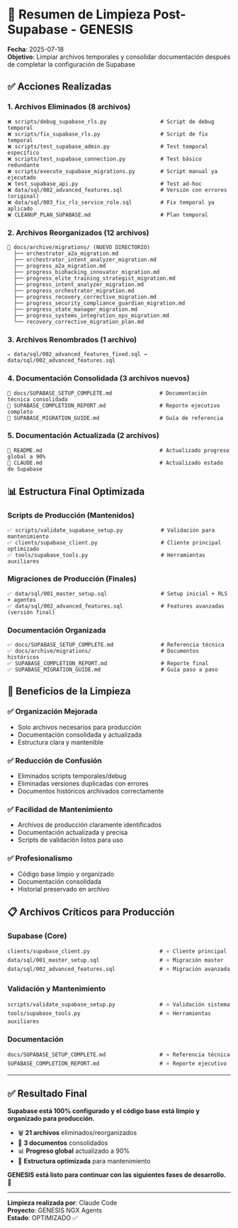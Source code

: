 # 🧹 Resumen de Limpieza Post-Supabase - GENESIS

**Fecha**: 2025-07-18  
**Objetivo**: Limpiar archivos temporales y consolidar documentación después de completar la configuración de Supabase

## ✅ Acciones Realizadas

### 1. **Archivos Eliminados** (8 archivos)
```
❌ scripts/debug_supabase_rls.py                 # Script de debug temporal
❌ scripts/fix_supabase_rls.py                   # Script de fix temporal  
❌ scripts/test_supabase_admin.py                # Test temporal específico
❌ scripts/test_supabase_connection.py           # Test básico redundante
❌ scripts/execute_supabase_migrations.py        # Script manual ya ejecutado
❌ test_supabase_api.py                          # Test ad-hoc
❌ data/sql/002_advanced_features.sql            # Versión con errores (original)
❌ data/sql/003_fix_rls_service_role.sql         # Fix temporal ya aplicado
❌ CLEANUP_PLAN_SUPABASE.md                      # Plan temporal
```

### 2. **Archivos Reorganizados** (12 archivos)
```
📁 docs/archive/migrations/ (NUEVO DIRECTORIO)
  ├── orchestrator_a2a_migration.md
  ├── orchestrator_intent_analyzer_migration.md  
  ├── progress_a2a_migration.md
  ├── progress_biohacking_innovator_migration.md
  ├── progress_elite_training_strategist_migration.md
  ├── progress_intent_analyzer_migration.md
  ├── progress_orchestrator_migration.md
  ├── progress_recovery_corrective_migration.md
  ├── progress_security_compliance_guardian_migration.md
  ├── progress_state_manager_migration.md
  ├── progress_systems_integration_ops_migration.md
  └── recovery_corrective_migration_plan.md
```

### 3. **Archivos Renombrados** (1 archivo)
```
✏️ data/sql/002_advanced_features_fixed.sql → data/sql/002_advanced_features.sql
```

### 4. **Documentación Consolidada** (3 archivos nuevos)
```
📝 docs/SUPABASE_SETUP_COMPLETE.md               # Documentación técnica consolidada
📝 SUPABASE_COMPLETION_REPORT.md                 # Reporte ejecutivo completo
📝 SUPABASE_MIGRATION_GUIDE.md                   # Guía de referencia
```

### 5. **Documentación Actualizada** (2 archivos)
```
📝 README.md                                     # Actualizado progreso global a 90%
📝 CLAUDE.md                                     # Actualizado estado de Supabase
```

## 📊 Estructura Final Optimizada

### Scripts de Producción (Mantenidos)
```
✅ scripts/validate_supabase_setup.py            # Validación para mantenimiento
✅ clients/supabase_client.py                    # Cliente principal optimizado
✅ tools/supabase_tools.py                       # Herramientas auxiliares
```

### Migraciones de Producción (Finales)
```
✅ data/sql/001_master_setup.sql                 # Setup inicial + RLS + agentes
✅ data/sql/002_advanced_features.sql            # Features avanzadas (versión final)
```

### Documentación Organizada
```
✅ docs/SUPABASE_SETUP_COMPLETE.md               # Referencia técnica
✅ docs/archive/migrations/                      # Documentos históricos
✅ SUPABASE_COMPLETION_REPORT.md                 # Reporte final
✅ SUPABASE_MIGRATION_GUIDE.md                   # Guía paso a paso
```

## 🎯 Beneficios de la Limpieza

### ✅ **Organización Mejorada**
- Solo archivos necesarios para producción
- Documentación consolidada y actualizada
- Estructura clara y mantenible

### ✅ **Reducción de Confusión**
- Eliminados scripts temporales/debug
- Eliminadas versiones duplicadas con errores
- Documentos históricos archivados correctamente

### ✅ **Facilidad de Mantenimiento**
- Archivos de producción claramente identificados
- Documentación actualizada y precisa
- Scripts de validación listos para uso

### ✅ **Profesionalismo**
- Código base limpio y organizado
- Documentación consolidada
- Historial preservado en archivo

## 📋 Archivos Críticos para Producción

### **Supabase (Core)**
```
clients/supabase_client.py                      # ⭐ Cliente principal
data/sql/001_master_setup.sql                   # ⭐ Migración master
data/sql/002_advanced_features.sql              # ⭐ Migración avanzada
```

### **Validación y Mantenimiento**
```
scripts/validate_supabase_setup.py              # ⭐ Validación sistema
tools/supabase_tools.py                         # ⭐ Herramientas auxiliares
```

### **Documentación**
```
docs/SUPABASE_SETUP_COMPLETE.md                 # ⭐ Referencia técnica
SUPABASE_COMPLETION_REPORT.md                   # ⭐ Reporte ejecutivo
```

---

## ✅ **Resultado Final**

**Supabase está 100% configurado y el código base está limpio y organizado para producción.**

- 🗑️ **21 archivos** eliminados/reorganizados
- 📝 **3 documentos** consolidados
- 📊 **Progreso global** actualizado a 90%
- 🎯 **Estructura optimizada** para mantenimiento

**GENESIS está listo para continuar con las siguientes fases de desarrollo.** 🚀

---

**Limpieza realizada por**: Claude Code  
**Proyecto**: GENESIS NGX Agents  
**Estado**: OPTIMIZADO ✅